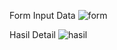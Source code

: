 Form Input Data
![form](https://github.com/user-attachments/assets/3d69221c-9573-4f21-ab46-c5e509f1e154)

Hasil Detail
![hasil](https://github.com/user-attachments/assets/aa93ff96-ee3d-4cf2-b38e-f4f0b50582d6)
